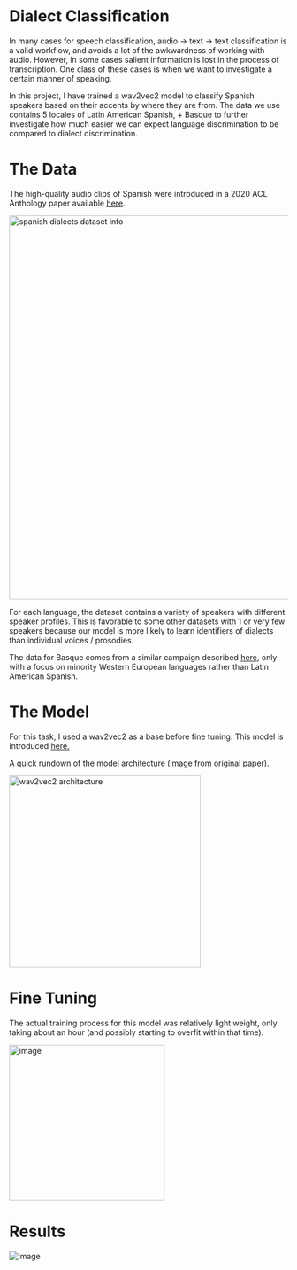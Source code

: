 # Dialect Classification

In many cases for speech classification, audio -> text -> text classification is a valid workflow, and avoids a lot of the awkwardness of working with audio. However, in some cases salient information is lost in the process of transcription. One class of these cases is when we want to investigate a certain manner of speaking.

In this project, I have trained a wav2vec2 model to classify Spanish speakers based on their accents by where they are from. The data we use contains 5 locales of Latin American Spanish, + Basque to further investigate how much easier we can expect language discrimination to be compared to dialect discrimination.

# The Data

The high-quality audio clips of Spanish were introduced in a 2020 ACL Anthology paper available [here](https://aclanthology.org/2020.lrec-1.801/).

<img width="693" alt="spanish dialects dataset info" src="https://user-images.githubusercontent.com/46304188/204838210-5680d0cf-6e33-47c2-9cfc-88ecca5d7633.png">

For each language, the dataset contains a variety of speakers with different speaker profiles. This is favorable to some other datasets with 1 or very few speakers because our model is more likely to learn identifiers of dialects than individual voices / prosodies.

The data for Basque comes from a similar campaign described [here](https://aclanthology.org/2020.sltu-1.3/), only with a focus on minority Western European languages rather than Latin American Spanish.

# The Model

For this task, I used a wav2vec2 as a base before fine tuning. This model is introduced [here.](https://arxiv.org/abs/2006.11477)

A quick rundown of the model architecture (image from original paper).

<img width="346" alt="wav2vec2 architecture" src="https://user-images.githubusercontent.com/46304188/204836253-bf8a6445-cbcf-43c5-af8c-13b711e384bc.png">

# Fine Tuning

The actual training process for this model was relatively light weight, only taking about an hour (and possibly starting to overfit within that time).

<img width="281" alt="image" src="https://user-images.githubusercontent.com/46304188/204837681-42a15453-28b9-479a-ad3d-5b2eea15166f.png">


# Results


![image](https://user-images.githubusercontent.com/46304188/204835858-8a18777b-8f26-4c97-86ab-c01f86356876.png)
